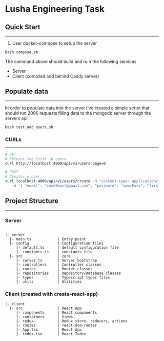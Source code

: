 # Lusha Engineering Task 

## Quick Start
----

1. User docker-compose to setup the server

``` sh
bash compose.sh
```
The command above should build and ru  n the following services

* Server
* Client (compiled and behind Caddy server)  

## Populate data
-----
In order to populate data into the server i've created a simple script that should run 2000 requests filling data to the mongodb server through the servers api

``` sh
bash test_add_users.sh
```

### CURLs
----
```sh
# GET
# Returns the first 10 users
curl http://localhost:4000/api/v1/users?page=0

# POST
# Creates a user.
curl localhost:4000/api/v1/users/create -H "content-type: application/json" \
   -d '{ "email": "someEmail@gmail.com", "password": "somePass", "firstName": "Jhon", "lastName": "Doe", "description": "From CURL" }'
```

## Project Structure
----
### Server

``` 

|- server
  |- main.ts            | Entry point
  |- config             | Configuration files
     |- default.ts      | default configuration file
     |- constants.ts    | constants file
  |- src                | core
     |- server.ts       | Server bootstrap
     |- controllers     | Controller classes
     |- routes          | Router classes
     |- repositories    | Repository/Database classes
     |- types           | Typescript types files
     |- utils           | Utilities
```

### Client (created with create-react-app)

``` 
|- client 
  |- src                | React App
     |- components      | React components
     |- containers      | Views
     |- redux           | Redux store, reducers, actions
     |- routes          | react-dom-router
     |- App.tsx         | React App
     |- index.tsx       | React Index
```
